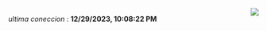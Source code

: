 

<div style="display: flex; justify-content: space-between;">
 <p align="right"><i>ultima coneccion</i> : <b>12/29/2023, 10:08:22 PM</b></p> 
 <img src="https://img.shields.io/badge/GitHub%20Action%20Status-Online-brightgreen?style=flat&logo=githubactions&logoColor=%23ffffff&labelColor=%23181717&color=%232088FF" />
</div>



